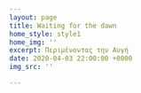 ```yaml
---
layout: page
title: Waiting for the dawn
home_style: style1
home_img: ''
excerpt: Περιμένοντας την Αυγή
date: 2020-04-03 22:00:00 +0000
img_src: ''

---
```

